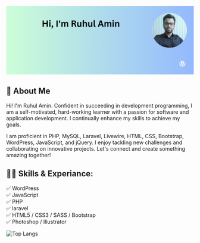 <!-- ## Hi, I'm Ruhul Amin 👋 -->
[<img src='https://github.com/ruhulaminWAD/ruhulaminWAD/blob/main/img/bg.png?raw=true' alt='Ruhul Amin'>](https://github.com/ruhulaminWAD/)

## 🚀 About Me
Hi! I'm Ruhul Amin. Confident in succeeding in development programming, I am a self-motivated, hard-working learner with a passion for software and application development. I continually enhance my skills to achieve my goals.

I am proficient in PHP, MySQL, Laravel, Livewire, HTML, CSS, Bootstrap, WordPress, JavaScript, and jQuery. I enjoy tackling new challenges and collaborating on innovative projects. Let's connect and create something amazing together!

## 👨‍💻 Skills & Experiance: 
✅ WordPress <br> 
✅ JavaScript <br>
✅ PHP <br>
✅ laravel <br>
✅ HTML5 / CSS3 / SASS / Bootstrap <br>
✅ Photoshop / Illustrator <br>

![Top Langs](https://github-readme-stats.vercel.app/api/top-langs/?username=ruhulaminWAD&layout=compact)
<!--
**ruhulaminWAD/ruhulaminWAD** is a ✨ _special_ ✨ repository because its `README.md` (this file) appears on your GitHub profile.

Here are some ideas to get you started:

- 🔭 I’m currently working on ...
- 🌱 I’m currently learning ...
- 👯 I’m looking to collaborate on ...
- 🤔 I’m looking for help with ...
- 💬 Ask me about ...
- 📫 How to reach me: ...
- 😄 Pronouns: ...
- ⚡ Fun fact: ...
-->

